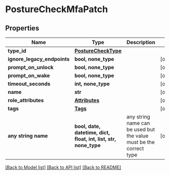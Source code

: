 # PostureCheckMfaPatch


## Properties
Name | Type | Description | Notes
------------ | ------------- | ------------- | -------------
**type_id** | [**PostureCheckType**](PostureCheckType.md) |  | 
**ignore_legacy_endpoints** | **bool, none_type** |  | [optional] 
**prompt_on_unlock** | **bool, none_type** |  | [optional] 
**prompt_on_wake** | **bool, none_type** |  | [optional] 
**timeout_seconds** | **int, none_type** |  | [optional] 
**name** | **str** |  | [optional] 
**role_attributes** | [**Attributes**](Attributes.md) |  | [optional] 
**tags** | [**Tags**](Tags.md) |  | [optional] 
**any string name** | **bool, date, datetime, dict, float, int, list, str, none_type** | any string name can be used but the value must be the correct type | [optional]

[[Back to Model list]](../README.md#documentation-for-models) [[Back to API list]](../README.md#documentation-for-api-endpoints) [[Back to README]](../README.md)


